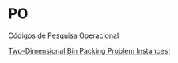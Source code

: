 # PO
Códigos de Pesquisa Operacional



[Two-Dimensional Bin Packing Problem Instances!](http://or.dei.unibo.it/library/two-dimensional-bin-packing-problem)
